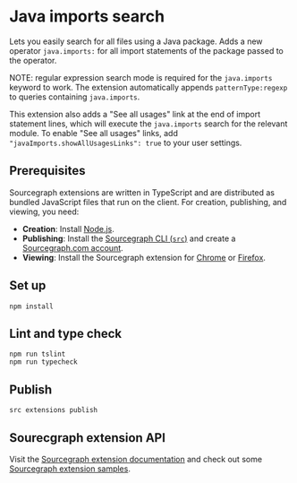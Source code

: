 # Java imports search

Lets you easily search for all files using a Java package. Adds a new operator `java.imports:` for all import statements of the package passed to the operator.

NOTE: regular expression search mode is required for the `java.imports` keyword to work. The extension automatically appends `patternType:regexp` to queries containing `java.imports`.

This extension also adds a "See all usages" link at the end of import statement lines, which will execute the `java.imports` search for the relevant module. To enable "See all usages" links, add `"javaImports.showAllUsagesLinks": true` to your user settings.

## Prerequisites

Sourcegraph extensions are written in TypeScript and are distributed as bundled JavaScript files that run on the client. For creation, publishing, and viewing, you need:

- **Creation**: Install [Node.js](https://nodejs.org).
- **Publishing**: Install the [Sourcegraph CLI (`src`)](https://github.com/sourcegraph/src-cli#installation) and create a [Sourcegraph.com account](https://sourcegraph.com/sign-up).
- **Viewing**: Install the Sourcegraph extension for [Chrome](https://chrome.google.com/webstore/detail/sourcegraph/dgjhfomjieaadpoljlnidmbgkdffpack) or [Firefox](https://addons.mozilla.org/en-US/firefox/addon/sourcegraph/).

## Set up

```
npm install
```

## Lint and type check

```
npm run tslint
npm run typecheck
```

## Publish

```
src extensions publish
```

## Sourecgraph extension API

Visit the [Sourcegraph extension documentation](https://github.com/sourcegraph/sourcegraph-extension-docs) and check out some [Sourcegraph extension samples](https://github.com/sourcegraph/sourcegraph-extension-samples).
